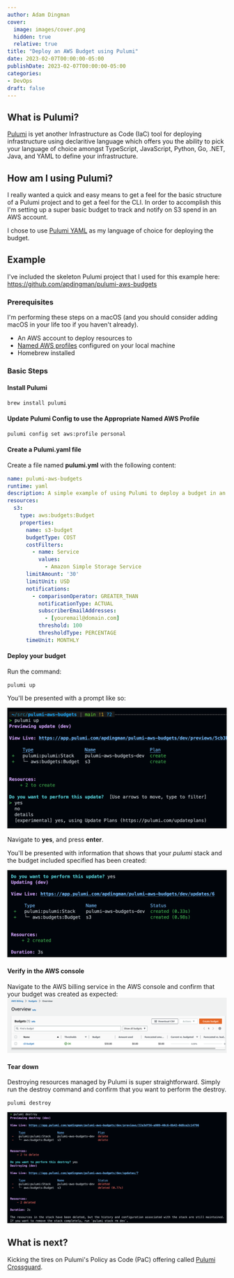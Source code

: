 ```yaml
---
author: Adam Dingman
cover:
  image: images/cover.png
  hidden: true
  relative: true
title: "Deploy an AWS Budget using Pulumi"
date: 2023-02-07T00:00:00-05:00
publishDate: 2023-02-07T00:00:00-05:00
categories: 
- DevOps 
draft: false
---
```


## What is Pulumi?

[Pulumi](https://www.pulumi.com) is yet another Infrastructure as Code (IaC) tool for deploying infrastructure using declaritive language which offers you the ability to pick your language of choice amongst TypeScript, JavaScript, Python, Go, .NET, Java, and YAML to define your infrastructure.

## How am I using Pulumi?

I really wanted a quick and easy means to get a feel for the basic structure of a Pulumi project and to get a feel for the CLI. In order to accomplish this I'm setting up a super basic budget to track and notify on S3 spend in an AWS account.

I chose to use [Pulumi YAML](https://www.pulumi.com/docs/intro/languages/yaml/) as my language of choice for deploying the budget.

## Example

I've included the skeleton Pulumi project that I used for this example here: <https://github.com/apdingman/pulumi-aws-budgets>

### Prerequisites

I'm performing these steps on a macOS (and you should consider adding macOS in your life too if you haven't already).

- An AWS account to deploy resources to
- [Named AWS profiles](https://docs.aws.amazon.com/cli/latest/userguide/cli-configure-profiles.html) configured on your local machine
- Homebrew installed

### Basic Steps

#### Install Pulumi

```shell
brew install pulumi
```

#### Update Pulumi Config to use the Appropriate Named AWS Profile

```shell
pulumi config set aws:profile personal
```

#### Create a Pulumi.yaml file

Create a file named **pulumi.yml** with the following content:

```yaml
name: pulumi-aws-budgets
runtime: yaml
description: A simple example of using Pulumi to deploy a budget in an AWS account
resources:
  s3:
    type: aws:budgets:Budget
    properties:
      name: s3-budget
      budgetType: COST
      costFilters:
        - name: Service
          values:
            - Amazon Simple Storage Service
      limitAmount: '30'
      limitUnit: USD
      notifications:
        - comparisonOperator: GREATER_THAN
          notificationType: ACTUAL
          subscriberEmailAddresses:
            - [youremail@domain.com]
          threshold: 100
          thresholdType: PERCENTAGE
      timeUnit: MONTHLY
```

#### Deploy your budget

Run the command:

```shell
pulumi up
```

You'll be presented with a prompt like so:

![pulumi up](images/pulumi-up.png)

Navigate to **yes**, and press **enter**.

You'll be presented with information that shows that your *pulumi* stack and the budget included specified has been created: 

![pulumi created](images/pulumi-created.png)

#### Verify in the AWS console

Navigate to the AWS billing service in the AWS console and confirm that your budget was created as expected:
![aws console 1](images/aws-console-1.png)

#### Tear down

Destroying resources managed by Pulumi is super straightforward. Simply run the destroy command and confirm that you want to perform the destroy.

```shell
pulumi destroy
```

![pulumi destroy](images/pulumi-destroy.png)

## What is next?

Kicking the tires on Pulumi's Policy as Code (PaC) offering called [Pulumi Crossguard](https://www.pulumi.com/docs/guides/crossguard/).
